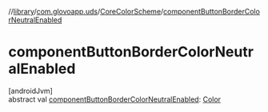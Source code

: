 //[library](../../../index.md)/[com.glovoapp.uds](../index.md)/[CoreColorScheme](index.md)/[componentButtonBorderColorNeutralEnabled](component-button-border-color-neutral-enabled.md)

# componentButtonBorderColorNeutralEnabled

[androidJvm]\
abstract val [componentButtonBorderColorNeutralEnabled](component-button-border-color-neutral-enabled.md): [Color](https://developer.android.com/reference/kotlin/androidx/compose/ui/graphics/Color.html)
